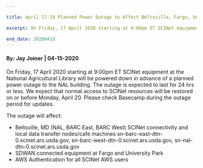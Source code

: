 ```yaml
---

title: April 17-19 Planned Power Outage to Affect Beltsville, Fargo, University Park, All AWS Users

excerpt: On Friday, 17 April 2020 starting at 9:00pm ET SCINet equipment at the National Agricultural Library will be powered down in advance of...

end_date: 20200419
---
```

#### By: Jay Joiner  |  04-15-2020 

On Friday, 17 April 2020 starting at 9:00pm ET SCINet equipment at the National Agricultural Library will be powered down in advance of a planned power outage to the NAL building. The outage is expected to last for 24 hrs or less. We expect that normal access to SCINet resources will be restored on or before Monday, April 20. Please check Basecamp during the outage period for updates.

The outage will affect:
* Beltsville, MD (NAL, BARC East, BARC West) SCINet connectivity and local data transfer nodes/cafe machines sn-barc-east-dtn-0.scinet.ars.usda.gov, sn-barc-west-dtn-0.scinet.ars.usda.gov, sn-nal-dtn-0.scinet.ars.usda.gov
* SDWAN connected equipment at Fargo and University Park
* AWS Authentication for all SCINet AWS users
